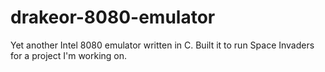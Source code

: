 # drakeor-8080-emulator
Yet another Intel 8080 emulator written in C. Built it to run Space Invaders for a project I'm working on.
